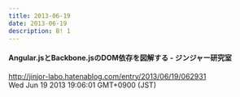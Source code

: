```yaml
---
title: 2013-06-19
date: 2013-06-19
description: B! 1
---
```


#### Angular.jsとBackbone.jsのDOM依存を図解する - ジンジャー研究室
http://jinjor-labo.hatenablog.com/entry/2013/06/19/062931<br>
Wed Jun 19 2013 19:06:01 GMT+0900 (JST)<br>


